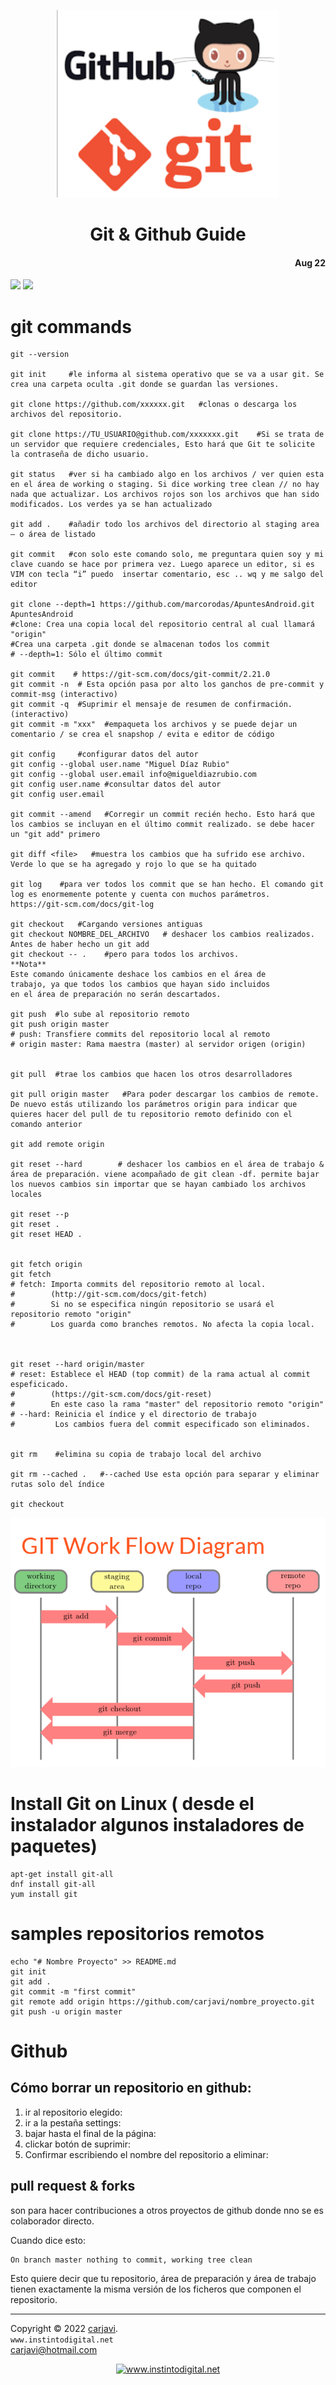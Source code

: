 <p align="center"><img src="https://raw.githubusercontent.com/carjavi/github-guide/master/img/GitHub_Git_logo.png" height="300" alt=" " /></p>
<h1 align="center">Git & Github Guide</h1> 
<h4 align="right">Aug 22</h4>

<img src="https://img.shields.io/badge/OS-Linux%20GNU-yellowgreen">
<img src="https://img.shields.io/badge/OS-Windows%2011-blue">


# git commands
```
git --version

git init     #le informa al sistema operativo que se va a usar git. Se crea una carpeta oculta .git donde se guardan las versiones.

git clone https://github.com/xxxxxx.git   #clonas o descarga los archivos del repositorio.

git clone https://TU_USUARIO@github.com/xxxxxxx.git    #Si se trata de un servidor que requiere credenciales, Esto hará que Git te solicite la contraseña de dicho usuario.

git status   #ver si ha cambiado algo en los archivos / ver quien esta en el área de working o staging. Si dice working tree clean // no hay nada que actualizar. Los archivos rojos son los archivos que han sido modificados. Los verdes ya se han actualizado

git add .    #añadir todo los archivos del directorio al staging area – o área de listado

git commit   #con solo este comando solo, me preguntara quien soy y mi clave cuando se hace por primera vez. Luego aparece un editor, si es VIM con tecla “i” puedo  insertar comentario, esc .. wq y me salgo del editor

git clone --depth=1 https://github.com/marcorodas/ApuntesAndroid.git ApuntesAndroid     
#clone: Crea una copia local del repositorio central al cual llamará "origin"
#Crea una carpeta .git donde se almacenan todos los commit
# --depth=1: Sólo el último commit

git commit    # https://git-scm.com/docs/git-commit/2.21.0
git commit -n  # Esta opción pasa por alto los ganchos de pre-commit y commit-msg (interactivo)
git commit -q  #Suprimir el mensaje de resumen de confirmación. (interactivo)
git commit -m "xxx"  #empaqueta los archivos y se puede dejar un comentario / se crea el snapshop / evita e editor de código

git config     #configurar datos del autor
git config --global user.name "Miguel Díaz Rubio"
git config --global user.email info@migueldiazrubio.com
git config user.name #consultar datos del autor
git config user.email 

git commit --amend   #Corregir un commit recién hecho. Esto hará que los cambios se incluyan en el último commit realizado. se debe hacer un "git add" primero

git diff <file>   #muestra los cambios que ha sufrido ese archivo. Verde lo que se ha agregado y rojo lo que se ha quitado

git log    #para ver todos los commit que se han hecho. El comando git log es enormemente potente y cuenta con muchos parámetros. https://git-scm.com/docs/git-log

git checkout   #Cargando versiones antiguas
git checkout NOMBRE_DEL_ARCHIVO   # deshacer los cambios realizados. Antes de haber hecho un git add
git checkout -- .    #pero para todos los archivos.
**Nota** 
Este comando únicamente deshace los cambios en el área de
trabajo, ya que todos los cambios que hayan sido incluidos
en el área de preparación no serán descartados.

git push  #lo sube al repositorio remoto
git push origin master
# push: Transfiere commits del repositorio local al remoto
# origin master: Rama maestra (master) al servidor origen (origin)


git pull  #trae los cambios que hacen los otros desarrolladores

git pull origin master   #Para poder descargar los cambios de remote. De nuevo estás utilizando los parámetros origin para indicar que quieres hacer del pull de tu repositorio remoto definido con el comando anterior

git add remote origin

git reset --hard        # deshacer los cambios en el área de trabajo & área de preparación. viene acompañado de git clean -df. permite bajar los nuevos cambios sin importar que se hayan cambiado los archivos locales

git reset --p
git reset .
git reset HEAD .


git fetch origin 
git fetch
# fetch: Importa commits del repositorio remoto al local. 
#        (http://git-scm.com/docs/git-fetch)
#        Si no se especifica ningún repositorio se usará el repositorio remoto "origin"
#        Los guarda como branches remotos. No afecta la copia local.



git reset --hard origin/master
# reset: Establece el HEAD (top commit) de la rama actual al commit espeficicado. 
#        (https://git-scm.com/docs/git-reset)
#        En este caso la rama "master" del repositorio remoto "origin"
# --hard: Reinicia el índice y el directorio de trabajo
#         Los cambios fuera del commit especificado son eliminados.


git rm    #elimina su copia de trabajo local del archivo

git rm --cached .   #--cached Use esta opción para separar y eliminar rutas solo del índice

git checkout

```

<p align="center"><img src="https://raw.githubusercontent.com/carjavi/github-guide/master/img/flow.png"  alt=" " /></p>


# Install Git on Linux ( desde el instalador algunos instaladores de paquetes)
```
apt-get install git-all
dnf install git-all
yum install git
```

# samples repositorios remotos
```
echo "# Nombre Proyecto" >> README.md
git init
git add .
git commit -m "first commit"
git remote add origin https://github.com/carjavi/nombre_proyecto.git
git push -u origin master

```


# Github

## Cómo borrar un repositorio en github:
1.	ir al repositorio elegido:
2.	ir a la pestaña settings:
3.	bajar hasta el final de la página:
4.	clickar botón de suprimir:
5.	Confirmar escribiendo el nombre del repositorio a eliminar:


## pull request & forks     
son para hacer contribuciones a otros proyectos de github donde nno se es colaborador directo.

Cuando dice esto:
```
On branch master nothing to commit, working tree clean
```
Esto quiere decir que tu repositorio, área de preparación y área de trabajo
tienen exactamente la misma versión de los ficheros que componen el
repositorio.






---
Copyright &copy; 2022 [carjavi](https://github.com/carjavi). <br>
```www.instintodigital.net``` <br>
carjavi@hotmail.com <br>
<p align="center">
    <a href="https://instintodigital.net/" target="_blank"><img src="https://raw.githubusercontent.com/carjavi/github-guide/master/img/developer.png" height="100" alt="www.instintodigital.net"></a>
</p>
